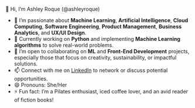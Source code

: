 👋 Hi, I’m Ashley Roque (@ashleyroque)  
- 👀 I’m passionate about **Machine Learning**, **Artificial Intelligence**, **Cloud Computing**, **Software Engineering**, **Product Management**, **Business Analytics**, and **UX/UI Design**.  
- 🌱 Currently working on **Python** and implementing **Machine Learning algorithms** to solve real-world problems.  
- 💞️ I’m open to collaborating on **ML** and **Front-End Development** projects, especially those that focus on creativity, sustainability, or impactful solutions.  
- 📫 Connect with me on [LinkedIn](https://www.linkedin.com/in/ashleyroque) to network or discuss potential opportunities.  
- 😄 Pronouns: She/Her  
- ⚡ Fun fact: I’m a Pilates enthusiast, iced coffee lover, and an avid reader of fiction books!  

<!---
ashleyroque/ashleyroque is a ✨ special ✨ repository because its `README.md` (this file) appears on your GitHub profile.
You can click the Preview link to take a look at your changes.
--->
